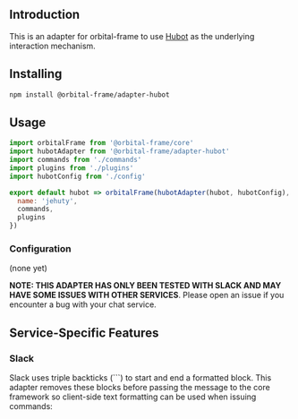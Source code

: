 ## Introduction
This is an adapter for orbital-frame to use [Hubot](https://hubot.github.com/)
as the underlying interaction mechanism.

## Installing
```sh
npm install @orbital-frame/adapter-hubot
```

## Usage
```js
import orbitalFrame from '@orbital-frame/core'
import hubotAdapter from '@orbital-frame/adapter-hubot'
import commands from './commands'
import plugins from './plugins'
import hubotConfig from './config'

export default hubot => orbitalFrame(hubotAdapter(hubot, hubotConfig), {
  name: 'jehuty',
  commands,
  plugins
})
```

### Configuration
(none yet)

**NOTE: THIS ADAPTER HAS ONLY BEEN TESTED WITH SLACK AND MAY HAVE SOME ISSUES WITH OTHER SERVICES**. Please open an issue if you encounter a bug with your chat service.

## Service-Specific Features
### Slack
Slack uses triple backticks (```) to start and end a formatted block. This
adapter removes these blocks before passing the message to the core framework so
client-side text formatting can be used when issuing commands:
